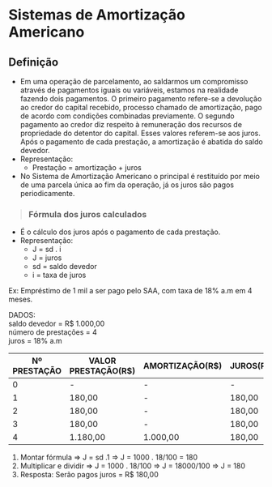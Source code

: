 # Sistemas de Amortização Americano

## Definição
- Em uma operação de parcelamento, ao saldarmos um compromisso através de pagamentos iguais ou variáveis, estamos na realidade fazendo dois pagamentos. O primeiro pagamento refere-se a devolução ao credor do capital recebido, processo chamado de amortização, pago de acordo com condições combinadas previamente. O segundo pagamento ao credor diz respeito à remuneração dos recursos de propriedade do detentor do capital. Esses valores referem-se aos juros. Após o pagamento de cada prestação, a amortização é abatida do saldo devedor.
- Representação:
  - Prestação = amortização + juros
- No Sistema de Amortização Americano o principal é restituído por meio de uma parcela única ao fim da operação, já os juros são pagos periodicamente.

> ### Fórmula dos juros calculados
- É o cálculo dos juros após o pagamento de cada prestação.
- Representação:
  - J = sd . i
  - J = juros
  - sd = saldo devedor
  - i = taxa de juros

Ex: Empréstimo de 1 mil a ser pago pelo SAA, com taxa de 18% a.m em 4 meses.

DADOS:   
saldo devedor = R$ 1.000,00    
número de prestações = 4  
juros = 18% a.m  

| Nº PRESTAÇÃO | VALOR PRESTAÇÃO(R$) | AMORTIZAÇÃO(R$) | JUROS(R$) | SALDO DEVEDOR(R$) |
| ------------ | ------------------- | --------------- | --------- | ----------------- |
| 0            | -                   | -               | -         | 1000,00           |
| 1            | 180,00              | -               | 180,00    | 1.000,00          |
| 2            | 180,00              | -               | 180,00    | 1.000,00          |
| 3            | 180,00              | -               | 180,00    | 1.000,00          |
| 4            | 1.180,00            | 1.000,00        | 180,00    | 0                 | 

1. Montar fórmula => J = sd .1 => J = 1000 . 18/100 = 180
2. Multiplicar e dividir => J = 1000 . 18/100 => J = 18000/100 => J = 180
3. Resposta: Serão pagos juros = R$ 180,00